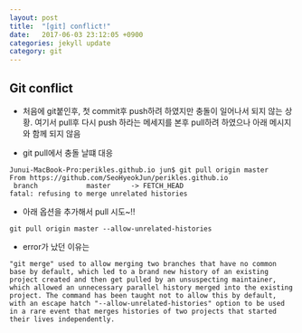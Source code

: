 ```yaml
---
layout: post
title:  "[git] conflict!"
date:   2017-06-03 23:12:05 +0900
categories: jekyll update
category: git
---
```

Git conflict
-------
- 처음에 git붙인후, 첫 commit후 push하려 하였지만 충돌이 일어나서 되지 않는 상황. 여기서 pull후 다시 push 하라는 메세지를 본후 pull하려 하였으나 아래 메시지와 함께 되지 않음


 * git pull에서 충돌 날떄 대응
~~~~~~
Junui-MacBook-Pro:perikles.github.io jun$ git pull origin master
From https://github.com/SeoHyeokJun/perikles.github.io
 branch            master     -> FETCH_HEAD
fatal: refusing to merge unrelated histories
~~~~~~

 * 아래 옵션을 추가해서 pull 시도~!!
~~~~~~
git pull origin master --allow-unrelated-histories
~~~~~~


 * error가 났던 이유는
~~~~~
"git merge" used to allow merging two branches that have no common base by default, which led to a brand new history of an existing project created and then get pulled by an unsuspecting maintainer, which allowed an unnecessary parallel history merged into the existing project. The command has been taught not to allow this by default, with an escape hatch "--allow-unrelated-histories" option to be used in a rare event that merges histories of two projects that started their lives independently.
~~~~~
